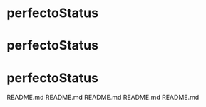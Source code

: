# perfectoStatus
# perfectoStatus
# perfectoStatus
README.md
README.md
README.md
README.md
README.md
